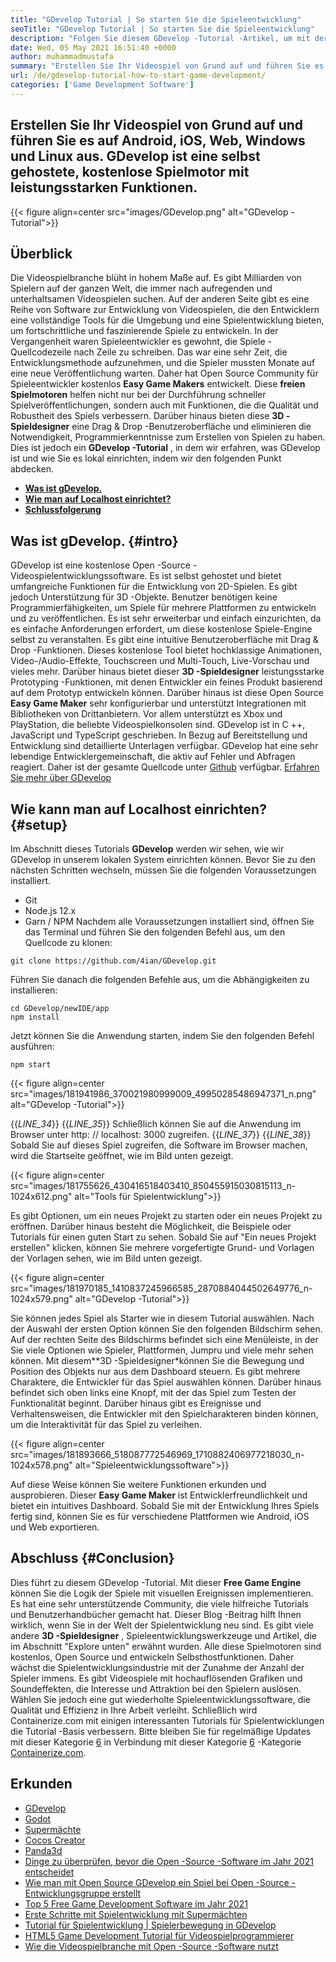 ```yaml
---
title: "GDevelop Tutorial | So starten Sie die Spieleentwicklung" 
seoTitle: "GDevelop Tutorial | So starten Sie die Spieleentwicklung" 
description: "Folgen Sie diesem GDevelop -Tutorial -Artikel, um mit der Entwicklung von Videospielen zu beginnen. GDevelop ist selbst gehostet und erfordert keine Programmierkenntnisse, um damit zu beginnen." 
date: Wed, 05 May 2021 16:51:40 +0000
author: muhammadmustafa
summary: "Erstellen Sie Ihr Videospiel von Grund auf und führen Sie es auf Android, iOS, Web, Windows und Linux aus. GDevelop ist eine selbst gehostete, kostenlose Spielmotor mit leistungsstarken Funktionen." 
url: /de/gdevelop-tutorial-how-to-start-game-development/
categories: ['Game Development Software']
---
```


## Erstellen Sie Ihr Videospiel von Grund auf und führen Sie es auf Android, iOS, Web, Windows und Linux aus. GDevelop ist eine selbst gehostete, kostenlose Spielmotor mit leistungsstarken Funktionen.

{{< figure align=center src="images/GDevelop.png" alt="GDevelop -Tutorial">}}


## Überblick
Die Videospielbranche blüht in hohem Maße auf. Es gibt Milliarden von Spielern auf der ganzen Welt, die immer nach aufregenden und unterhaltsamen Videospielen suchen. Auf der anderen Seite gibt es eine Reihe von Software zur Entwicklung von Videospielen, die den Entwicklern eine vollständige Tools für die Umgebung und eine Spielentwicklung bieten, um fortschrittliche und faszinierende Spiele zu entwickeln. In der Vergangenheit waren Spieleentwickler es gewohnt, die Spiele -Quellcodezeile nach Zeile zu schreiben. Das war eine sehr Zeit, die Entwicklungsmethode aufzunehmen, und die Spieler mussten Monate auf eine neue Veröffentlichung warten. Daher hat Open Source Community für Spieleentwickler kostenlos  **Easy Game Makers**  entwickelt.
Diese  **freien Spielmotoren** helfen nicht nur bei der Durchführung schneller Spielveröffentlichungen, sondern auch mit Funktionen, die die Qualität und Robustheit des Spiels verbessern. Darüber hinaus bieten diese  **3D -Spieldesigner**  eine Drag & Drop -Benutzeroberfläche und eliminieren die Notwendigkeit, Programmierkenntnisse zum Erstellen von Spielen zu haben. Dies ist jedoch ein **GDevelop -Tutorial**  , in dem wir erfahren, was GDevelop ist und wie Sie es lokal einrichten, indem wir den folgenden Punkt abdecken.
*  **[Was ist gDevelop.][1]**  
*  **[Wie man auf Localhost einrichtet?][2]**  
*  **[Schlussfolgerung][3]**  

##  **Was ist gDevelop.**  {#intro}

GDevelop ist eine kostenlose Open -Source -Videospielentwicklungssoftware. Es ist selbst gehostet und bietet umfangreiche Funktionen für die Entwicklung von 2D-Spielen. Es gibt jedoch Unterstützung für 3D -Objekte. Benutzer benötigen keine Programmierfähigkeiten, um Spiele für mehrere Plattformen zu entwickeln und zu veröffentlichen. Es ist sehr erweiterbar und einfach einzurichten, da es einfache Anforderungen erfordert, um diese kostenlose Spiele-Engine selbst zu veranstalten. Es gibt eine intuitive Benutzeroberfläche mit Drag & Drop -Funktionen. Dieses kostenlose Tool bietet hochklassige Animationen, Video-/Audio-Effekte, Touchscreen und Multi-Touch, Live-Vorschau und vieles mehr. Darüber hinaus bietet dieser  **3D -Spieldesigner**  leistungsstarke Prototyping -Funktionen, mit denen Entwickler ein feines Produkt basierend auf dem Prototyp entwickeln können.
Darüber hinaus ist diese Open Source  **Easy Game Maker**  sehr konfigurierbar und unterstützt Integrationen mit Bibliotheken von Drittanbietern. Vor allem unterstützt es Xbox und PlayStation, die beliebte Videospielkonsolen sind. GDevelop ist in C ++, JavaScript und TypeScript geschrieben. In Bezug auf Bereitstellung und Entwicklung sind detaillierte Unterlagen verfügbar. GDevelop hat eine sehr lebendige Entwicklergemeinschaft, die aktiv auf Fehler und Abfragen reagiert. Daher ist der gesamte Quellcode unter [Github][4] verfügbar.
[Erfahren Sie mehr über GDevelop][5]

##  **Wie kann man auf Localhost einrichten?**  {#setup}

Im Abschnitt dieses Tutorials  **GDevelop**  werden wir sehen, wie wir GDevelop in unserem lokalen System einrichten können. Bevor Sie zu den nächsten Schritten wechseln, müssen Sie die folgenden Voraussetzungen installiert.
  * Git
  * Node.js 12.x
  * Garn / NPM
Nachdem alle Voraussetzungen installiert sind, öffnen Sie das Terminal und führen Sie den folgenden Befehl aus, um den Quellcode zu klonen:
```
git clone https://github.com/4ian/GDevelop.git
```
Führen Sie danach die folgenden Befehle aus, um die Abhängigkeiten zu installieren:
```
cd GDevelop/newIDE/app
npm install
```
Jetzt können Sie die Anwendung starten, indem Sie den folgenden Befehl ausführen:
```
npm start
```

{{< figure align=center src="images/181941986_370021980999009_49950285486947371_n.png" alt="GDevelop -Tutorial">}}

{{_LINE_34_}}
{{_LINE_35_}}
    Schließlich können Sie auf die Anwendung im Browser unter http: // localhost: 3000 zugreifen.
{{_LINE_37_}}
{{_LINE_38_}}
Sobald Sie auf dieses Spiel zugreifen, die Software im Browser machen, wird die Startseite geöffnet, wie im Bild unten gezeigt.

{{< figure align=center src="images/181755626_430416518403410_850455915030815113_n-1024x612.png" alt="Tools für Spielentwicklung">}}

Es gibt Optionen, um ein neues Projekt zu starten oder ein neues Projekt zu eröffnen. Darüber hinaus besteht die Möglichkeit, die Beispiele oder Tutorials für einen guten Start zu sehen.
Sobald Sie auf "Ein neues Projekt erstellen" klicken, können Sie mehrere vorgefertigte Grund- und Vorlagen der Vorlagen sehen, wie im Bild unten gezeigt.

{{< figure align=center src="images/181970185_1410837245966585_2870884044502649776_n-1024x579.png" alt="GDevelop -Tutorial">}}

Sie können jedes Spiel als Starter wie in diesem Tutorial auswählen. Nach der Auswahl der ersten Option können Sie den folgenden Bildschirm sehen. Auf der rechten Seite des Bildschirms befindet sich eine Menüleiste, in der Sie viele Optionen wie Spieler, Plattformen, Jumpru und viele mehr sehen können. Mit diesem**3D -Spieldesigner*können Sie die Bewegung und Position des Objekts nur aus dem Dashboard steuern. Es gibt mehrere Charaktere, die Entwickler für das Spiel auswählen können. Darüber hinaus befindet sich oben links eine Knopf, mit der das Spiel zum Testen der Funktionalität beginnt. Darüber hinaus gibt es Ereignisse und Verhaltensweisen, die Entwickler mit den Spielcharakteren binden können, um die Interaktivität für das Spiel zu verleihen.

{{< figure align=center src="images/181893666_518087772546969_1710882406977218030_n-1024x578.png" alt="Spieleentwicklungssoftware">}}

Auf diese Weise können Sie weitere Funktionen erkunden und ausprobieren. Dieser  **Easy Game Maker**  ist Entwicklerfreundlichkeit und bietet ein intuitives Dashboard. Sobald Sie mit der Entwicklung Ihres Spiels fertig sind, können Sie es für verschiedene Plattformen wie Android, iOS und Web exportieren.

##  **Abschluss**  {#Conclusion}

Dies führt zu diesem GDevelop -Tutorial. Mit dieser  **Free Game Engine** können Sie die Logik der Spiele mit visuellen Ereignissen implementieren. Es hat eine sehr unterstützende Community, die viele hilfreiche Tutorials und Benutzerhandbücher gemacht hat. Dieser Blog -Beitrag hilft Ihnen wirklich, wenn Sie in der Welt der Spielentwicklung neu sind. Es gibt viele andere **3D -Spieldesigner**  , Spieleentwicklungswerkzeuge und Artikel, die im Abschnitt "Explore unten" erwähnt wurden. Alle diese Spielmotoren sind kostenlos, Open Source und entwickeln Selbsthostfunktionen. Daher wächst die Spielentwicklungsindustrie mit der Zunahme der Anzahl der Spieler immens. Es gibt Videospiele mit hochauflösenden Grafiken und Soundeffekten, die Interesse und Attraktion bei den Spielern auslösen. Wählen Sie jedoch eine gut wiederholte Spieleentwicklungssoftware, die Qualität und Effizienz in Ihre Arbeit verleiht.
Schließlich wird Containerize.com mit einigen interessanten Tutorials für Spielentwicklungen die Tutorial -Basis verbessern. Bitte bleiben Sie für regelmäßige Updates mit dieser Kategorie [6] in Verbindung mit dieser Kategorie [6] -Kategorie [Containerize.com][7].

## Erkunden
  * [GDevelop][8]
  * [Godot][9]
  * [Supermächte][10]
  * [Cocos Creator][11]
  * [Panda3d][12]
  * [Dinge zu überprüfen, bevor die Open -Source -Software im Jahr 2021 entscheidet][13]
  * [Wie man mit Open Source GDevelop ein Spiel bei Open -Source -Entwicklungsgruppe erstellt][14]
  * [Top 5 Free Game Development Software im Jahr 2021][15]
  * [Erste Schritte mit Spielentwicklung mit Supermächten][16]
  * [Tutorial für Spielentwicklung | Spielerbewegung in GDevelop][17]
  * [HTML5 Game Development Tutorial für Videospielprogrammierer][18]
  * [Wie die Videospielbranche mit Open -Source -Software nutzt][19]



[1]: #intro
[2]: #setup
[3]: #Conclusion
[4]: https://github.com/4ian/GDevelop
[5]: https://gdevelop-app.com/
[6]: https://products.containerize.com/game-development-software
[7]: https://www.containerize.com/
[8]: https://products.containerize.com/game-development-software/gdevelop/
[9]: https://products.containerize.com/game-development-software/godot/
[10]: https://products.containerize.com/game-development-software/superpowers/
[11]: https://products.containerize.com/game-development-software/cocos-creator/
[12]: https://products.containerize.com/game-development-software/panda3d/
[13]: https://blog.containerize.com/cmdb-software/things-to-review-before-opting-open-source-software-in-2021/
[14]: https://blog.containerize.com/game-development-software/how-to-make-a-game-on-scratch-using-open-source-gdevelop/
[15]: https://blog.containerize.com/game-development-software/top-5-free-game-development-software-in-the-year-2021/
[16]: https://blog.containerize.com/game-development-software/superpowers-animation-getting-started-with-game-development/
[17]: https://blog.containerize.com/game-development-software/game-development-tutorial-player-movement-in-gdevelop/
[18]: https://blog.containerize.com/2021/05/19/html5-game-development-tutorial-for-video-game-programmers/
[19]: https://blog.containerize.com/2021/05/07/how-video-gaming-industry-leveraging-open-source-software/
